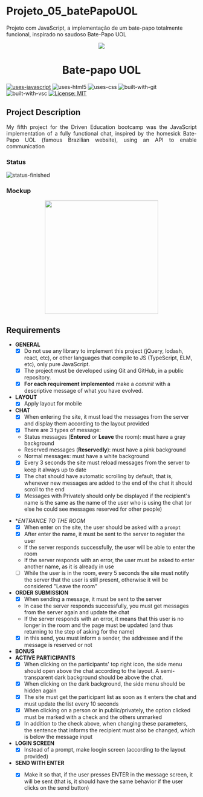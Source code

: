 # Projeto_05_batePapoUOL
Projeto com JavaScript, a implementação de um bate-papo totalmente funcional, inspirado no saudoso Bate-Papo UOL

<p align="center">
<img src="https://user-images.githubusercontent.com/97575616/153774426-44d9fc7c-dd1f-4fb7-b1aa-bb2c91c2c85c.png" >
</p>

<h1 align="center">Bate-papo UOL</h1>

[![uses-javascript](https://img.shields.io/badge/JavaScript-F7DF1E?style=for-the-badge&logo=javascript&logoColor=black)](https://www.javascript.com)
![uses-html5](https://img.shields.io/badge/HTML5-E34F26?style=for-the-badge&logo=html5&logoColor=white)
![uses-css](https://img.shields.io/badge/CSS3-1572B6?style=for-the-badge&logo=css3&logoColor=white)
![built-with-git](https://img.shields.io/badge/Git-E34F26?style=for-the-badge&logo=git&logoColor=white)
![built-with-vsc](https://img.shields.io/badge/VISUAL%20STUDIO%20CODE-blue?style=for-the-badge&logo=visualstudiocode)
[![License: MIT](https://img.shields.io/badge/LICENSE-MIT-blue?style=for-the-badge)](https://opensource.org/licenses/MIT)



## Project Description
<p align="justify">My fifth project for the Driven Education bootcamp was the JavaScript implementation of a fully functional chat, inspired by the homesick Bate-Papo UOL (famous Brazilian website), using an API to enable communication</p>

### Status
![status-finished](https://user-images.githubusercontent.com/97575616/152926720-d042178b-24c0-4d6b-94fb-0ccbd3c082cc.svg)

### Mockup 
<p align="center">
<img width=300px src="https://user-images.githubusercontent.com/97575616/155638279-16b1012e-872d-493b-9112-fc4aaf4cba66.png">

</p>

## Requirements

* **GENERAL**<br>
    - [x] Do not use any library to implement this project (jQuery, lodash, react, etc), or other languages that compile to JS (TypeScript, ELM, etc), only pure JavaScript.
    - [x] The project must be developed using Git and GitHub, in a public repository.
    - [x] **For each requirement implemented** make a *commit* with a descriptive message of what you have evolved.

* **LAYOUT**
  - [x] Apply layout for mobile

* **CHAT**
  - [x] When entering the site, it must load the messages from the server and display them according to the layout provided
  - [x] There are 3 types of message:
   - Status messages (**Entered** or **Leave** the room): must have a gray background
   - Reserved messages (**Reservedly**): must have a pink background
   - Normal messages: must have a white background
  - [x] Every 3 seconds the site must reload messages from the server to keep it always up to date
  - [x] The chat should have automatic scrolling by default, that is, whenever new messages are added to the end of the chat it should scroll to the end
  - [x] Messages with Privately should only be displayed if the recipient's name is the same as the name of the user who is using the chat (or else he could see messages reserved for other people)   

- **ENTRANCE TO THE ROOM*
  - [x] When enter on the site, the user should be asked with a `prompt`
  - [x] After enter the name, it must be sent to the server to register the user
   - If the server responds successfully, the user will be able to enter the room
   - If the server responds with an error, the user must be asked to enter another name, as it is already in use
  - [ ] While the user is in the room, every 5 seconds the site must notify the server that the user is still present, otherwise it will be considered "Leave the room" 

- **ORDER SUBMISSION**
  - [x] When sending a message, it must be sent to the server
   - In case the server responds successfully, you must get messages from the server again and update the chat
   - If the server responds with an error, it means that this user is no longer in the room and the page must be updated (and thus returning to the step of asking for the name)
  - [x] in this send, you must inform a sender, the addressee and if the message is reserved or not

- **BONUS**
- **ACTIVE PARTICIPANTS**
  - [x] When clicking on the participants' top right icon, the side menu should open above the chat according to the layout. A semi-transparent dark background should be above the chat.
  - [x] When clicking on the dark background, the side menu should be hidden again
  - [x] The site must get the participant list as soon as it enters the chat and must update the list every 10 seconds
  - [x] When clicking on a person or in public/privately, the option clicked must be marked with a check and the others unmarked
  - [x] In addition to the check above, when changing these parameters, the sentence that informs the recipient must also be changed, which is below the message input 

- **LOGIN SCREEN**
  - [x] Instead of a prompt, make loogin screen (according to the layout provided) 
- **SEND WITH ENTER**
  - [x] Make it so that, if the user presses ENTER in the message screen, it will be sent (that is, it should have the same behavior if the user clicks on the send button)  

